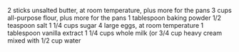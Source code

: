 2 sticks unsalted butter, at room temperature, plus more for the pans
3 cups all-purpose flour, plus more for the pans
1 tablespoon baking powder
1/2 teaspoon salt
1 1/4 cups sugar
4 large eggs, at room temperature
1 tablespoon vanilla extract
1 1/4 cups whole milk (or 3/4 cup heavy cream mixed with 1/2 cup water